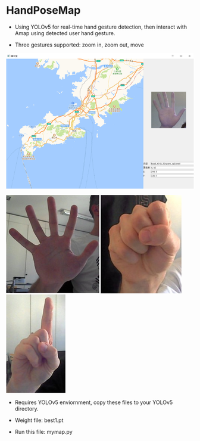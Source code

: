 # HandPoseMap
- Using YOLOv5 for real-time hand gesture detection, then interact with Amap using detected user hand gesture.

- Three gestures supported: zoom in, zoom out, move

![image](/pics/handpose1.png)

![image](/pics/handpose2.jpg)
![image](/pics/handpose3.jpg)
![image](/pics/handpose4.jpg)

- Requires YOLOv5 enviornment, copy these files to your YOLOv5 directory.

- Weight file: best1.pt

- Run this file: mymap.py
